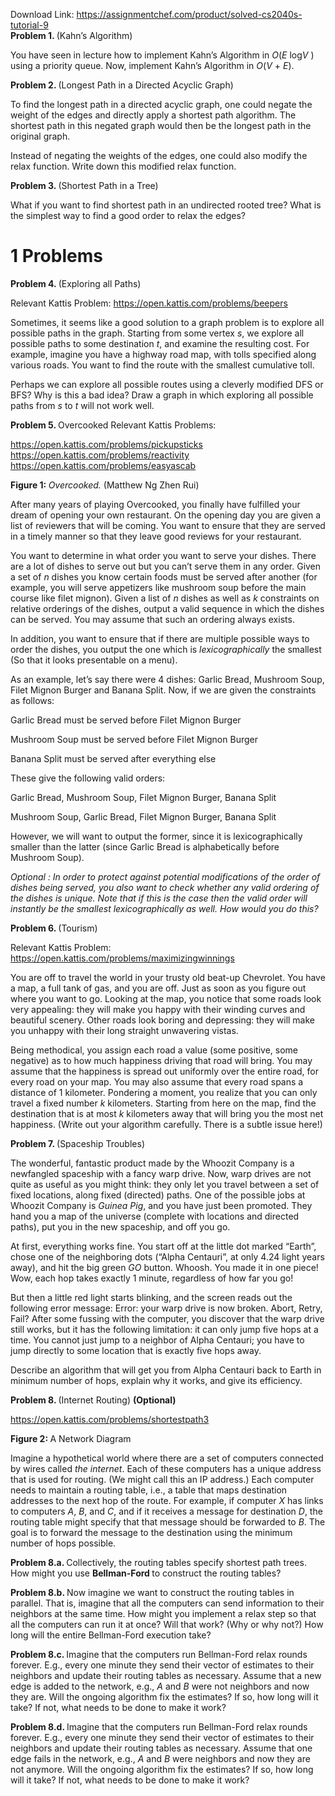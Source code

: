 Download Link: https://assignmentchef.com/product/solved-cs2040s-tutorial-9
<br>
<strong>Problem 1.         </strong>(Kahn’s Algorithm)

You have seen in lecture how to implement Kahn’s Algorithm in <em>O</em>(<em>E </em>log<em>V </em>) using a priority queue. Now, implement Kahn’s Algorithm in <em>O</em>(<em>V </em>+ <em>E</em>).

<strong>Problem 2.           </strong>(Longest Path in a Directed Acyclic Graph)

To find the longest path in a directed acyclic graph, one could negate the weight of the edges and directly apply a shortest path algorithm. The shortest path in this negated graph would then be the longest path in the original graph.

Instead of negating the weights of the edges, one could also modify the relax function. Write down this modified relax function.

<strong>Problem 3.         </strong>(Shortest Path in a Tree)

What if you want to find shortest path in an undirected rooted tree? What is the simplest way to find a good order to relax the edges?

<h1>1         Problems</h1>

<strong>Problem 4.         </strong>(Exploring all Paths)

Relevant Kattis Problem: https://open.kattis.com/problems/beepers

Sometimes, it seems like a good solution to a graph problem is to explore all possible paths in the graph. Starting from some vertex <em>s</em>, we explore all possible paths to some destination <em>t</em>, and examine the resulting cost. For example, imagine you have a highway road map, with tolls specified along various roads. You want to find the route with the smallest cumulative toll.

Perhaps we can explore all possible routes using a cleverly modified DFS or BFS? Why is this a bad idea? Draw a graph in which exploring all possible paths from <em>s </em>to <em>t </em>will not work well.

<strong>Problem 5. </strong>Overcooked Relevant Kattis Problems:

https://open.kattis.com/problems/pickupsticks https://open.kattis.com/problems/reactivity https://open.kattis.com/problems/easyascab

<strong>Figure 1: </strong><em>Overcooked. </em>(Matthew Ng Zhen Rui)

After many years of playing Overcooked, you finally have fulfilled your dream of opening your own restaurant. On the opening day you are given a list of reviewers that will be coming. You want to ensure that they are served in a timely manner so that they leave good reviews for your restaurant.

You want to determine in what order you want to serve your dishes. There are a lot of dishes to serve out but you can’t serve them in any order. Given a set of <em>n </em>dishes you know certain foods must be served after another (for example, you will serve appetizers like mushroom soup before the main course like filet mignon). Given a list of <em>n </em>dishes as well as <em>k </em>constraints on relative orderings of the dishes, output a valid sequence in which the dishes can be served. You may assume that such an ordering always exists.

In addition, you want to ensure that if there are multiple possible ways to order the dishes, you output the one which is <em>lexicographically </em>the smallest (So that it looks presentable on a menu).

As an example, let’s say there were 4 dishes: Garlic Bread, Mushroom Soup, Filet Mignon Burger and Banana Split. Now, if we are given the constraints as follows:

Garlic Bread must be served before Filet Mignon Burger

Mushroom Soup must be served before Filet Mignon Burger

Banana Split must be served after everything else

These give the following valid orders:

Garlic Bread, Mushroom Soup, Filet Mignon Burger, Banana Split

Mushroom Soup, Garlic Bread, Filet Mignon Burger, Banana Split

However, we will want to output the former, since it is lexicographically smaller than the latter (since Garlic Bread is alphabetically before Mushroom Soup).

<em>Optional : In order to protect against potential modifications of the order of dishes being served, you also want to check whether any valid ordering of the dishes is unique. Note that if this is the case then the valid order will instantly be the smallest lexicographically as well. How would you do this?</em>

<strong>Problem 6.        </strong>(Tourism)

Relevant Kattis Problem: https://open.kattis.com/problems/maximizingwinnings

You are off to travel the world in your trusty old beat-up Chevrolet. You have a map, a full tank of gas, and you are off. Just as soon as you figure out where you want to go. Looking at the map, you notice that some roads look very appealing: they will make you happy with their winding curves and beautiful scenery. Other roads look boring and depressing: they will make you unhappy with their long straight unwavering vistas.

Being methodical, you assign each road a value (some positive, some negative) as to how much happiness driving that road will bring. You may assume that the happiness is spread out uniformly over the entire road, for every road on your map. You may also assume that every road spans a distance of 1 kilometer. Pondering a moment, you realize that you can only travel a fixed number <em>k </em>kilometers. Starting from here on the map, find the destination that is at most <em>k </em>kilometers away that will bring you the most net happiness. (Write out your algorithm carefully. There is a subtle issue here!)

<strong>Problem 7.        </strong>(Spaceship Troubles)

The wonderful, fantastic product made by the Whoozit Company is a newfangled spaceship with a fancy warp drive. Now, warp drives are not quite as useful as you might think: they only let you travel between a set of fixed locations, along fixed (directed) paths. One of the possible jobs at Whoozit Company is <em>Guinea Pig</em>, and you have just been promoted. They hand you a map of the universe (complete with locations and directed paths), put you in the new spaceship, and off you go.

At first, everything works fine. You start off at the little dot marked “Earth”, chose one of the neighboring dots (“Alpha Centauri”, at only 4.24 light years away), and hit the big green <em>GO </em>button. Whoosh. You made it in one piece! Wow, each hop takes exactly 1 minute, regardless of how far you go!

But then a little red light starts blinking, and the screen reads out the following error message: Error: your warp drive is now broken. Abort, Retry, Fail? After some fussing with the computer, you discover that the warp drive still works, but it has the following limitation: it can only jump five hops at a time. You cannot just jump to a neighbor of Alpha Centauri; you have to jump directly to some location that is exactly five hops away.

Describe an algorithm that will get you from Alpha Centauri back to Earth in minimum number of hops, explain why it works, and give its efficiency.

<strong>Problem 8.          </strong>(Internet Routing) <strong>(Optional)</strong>

https://open.kattis.com/problems/shortestpath3

<strong>Figure 2: </strong>A Network Diagram

Imagine a hypothetical world where there are a set of computers connected by wires called <em>the internet</em>. Each of these computers has a unique address that is used for routing. (We might call this an IP address.) Each computer needs to maintain a routing table, i.e., a table that maps destination addresses to the next hop of the route. For example, if computer <em>X </em>has links to computers <em>A</em>, <em>B</em>, and <em>C</em>, and if it receives a message for destination <em>D</em>, the routing table might specify that that message should be forwarded to <em>B</em>. The goal is to forward the message to the destination using the minimum number of hops possible.

<strong>Problem 8.a. </strong>Collectively, the routing tables specify shortest path trees. How might you use <strong>Bellman-Ford </strong>to construct the routing tables?

<strong>Problem 8.b. </strong>Now imagine we want to construct the routing tables in parallel. That is, imagine that all the computers can send information to their neighbors at the same time. How might you implement a relax step so that all the computers can run it at once? Will that work? (Why or why not?) How long will the entire Bellman-Ford execution take?

<strong>Problem 8.c. </strong>Imagine that the computers run Bellman-Ford relax rounds forever. E.g., every one minute they send their vector of estimates to their neighbors and update their routing tables as necessary. Assume that a new edge is added to the network, e.g., <em>A </em>and <em>B </em>were not neighbors and now they are. Will the ongoing algorithm fix the estimates? If so, how long will it take? If not, what needs to be done to make it work?

<strong>Problem 8.d. </strong>Imagine that the computers run Bellman-Ford relax rounds forever. E.g., every one minute they send their vector of estimates to their neighbors and update their routing tables as necessary. Assume that one edge fails in the network, e.g., <em>A </em>and <em>B </em>were neighbors and now they are not anymore. Will the ongoing algorithm fix the estimates? If so, how long will it take? If not, what needs to be done to make it work?